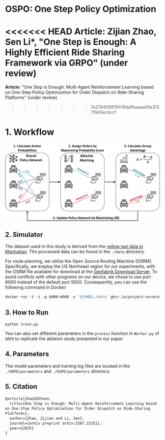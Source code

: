 # OSPO: One Step Policy Optimization

<<<<<<< HEAD
**Article:** Zijian Zhao, Sen Li*, "One Step is Enough: A Highly Efficient Ride Sharing Framework via GRPO" (under review)
=======
**Article:** "One Step is Enough: Multi-Agent Reinforcement Learning based on One-Step Policy Optimization for Order Dispatch on Ride-Sharing Platforms" (under review)
>>>>>>> 7a274409919419daffeaaae0fa3137f9d1ec4cc1



# 1. Workflow

![](./img/main.png)



## 2. Simulator

The dataset used in this study is derived from the [yellow taxi data in Manhattan](https://www.nyc.gov/site/tlc/about/tlc-trip-record-data.page). The processed data can be found in the `./data` directory.

For route planning, we utilize the Open Source Routing Machine (OSRM). Specifically, we employ the US Northeast region for our experiments, with the OSRM file available for download at the [Geofabrik Download Server](https://download.geofabrik.de/north-america/us-northeast.html). To avoid conflicts with other programs on our device, we chose to use port 6000 instead of the default port 5000. Consequently, you can use the following command in Docker:

```dockerfile
docker run -t -i -p 6000:6000 -v "${PWD}:/data" ghcr.io/project-osrm/osrm-backend osrm-routed --algorithm mld /data/us-northeast-latest.osrm -p 6000
```



## 3. How to Run

```shell
python train.py
```

You can also set different parameters in the `process` function in `Worker.py` of `GRPO` to replicate the ablation study presented in our paper.



## 4. Parameters

The model parameters and training log files are located in the `./GRPO/parameters` and `./OSPO/parameters` directory.



## 5. Citation

```
@article{zhao2025one,
  title={One Step is Enough: Multi-Agent Reinforcement Learning based on One-Step Policy Optimization for Order Dispatch on Ride-Sharing Platforms},
  author={Zhao, Zijian and Li, Sen},
  journal={arXiv preprint arXiv:2507.15351},
  year={2025}
}
```

